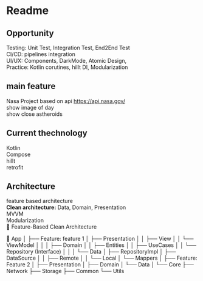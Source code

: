 # Readme


## Opportunity

Testing: Unit Test, Integration Test, End2End Test<br>
CI/CD: pipelines integration<br>
UI/UX: Components, DarkMode, Atomic Design, <br>
Practice: Kotlin corutines, hillt DI, Modularization <br>


## main feature
Nasa Project based on api https://api.nasa.gov/<br> 
show image of day<br>
show close astheroids<br>

## Current thechnology

Kotlin<br>
Compose<br>
hillt<br>
retrofit<br>

## Architecture

feature based architecture<br>
**Clean architecture:** Data, Domain, Presentation<br>
MVVM<br>
Modularization<br>
🧱 Feature-Based Clean Architecture

📱 App
│
├── Feature: feature 1
│   ├── Presentation
│   │   ├── View
│   │   └── ViewModel
│   │
│   ├── Domain
│   │   ├── Entities
│   │   ├── UseCases
│   │   └── Repository (Interface)
│   │
│   └── Data
│       ├── RepositoryImpl
│       ├── DataSource
│       │   ├── Remote
│       │   └── Local
│       └── Mappers
│
├── Feature: Feature 2
│   ├── Presentation
│   ├── Domain
│   └── Data
│
└── Core
    ├── Network
    ├── Storage
    ├── Common
    └── Utils



